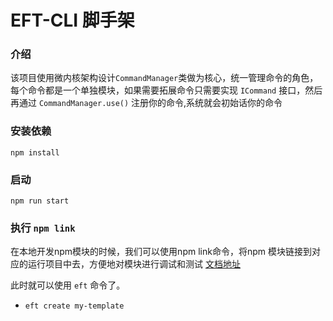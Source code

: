 # EFT-CLI 脚手架

### 介绍

该项目使用微内核架构设计`CommandManager`类做为核心，统一管理命令的角色，每个命令都是一个单独模块，如果需要拓展命令只需要实现 `ICommand` 接口，然后再通过 `CommandManager.use()` 注册你的命令,系统就会初始话你的命令
### 安装依赖

`npm install`

### 启动
`npm run start`

### 执行 `npm link`
在本地开发npm模块的时候，我们可以使用npm link命令，将npm 模块链接到对应的运行项目中去，方便地对模块进行调试和测试
[文档地址](https://docs.npmjs.com/cli/v8/commands/npm-link)


此时就可以使用 `eft` 命令了。

- `eft create my-template`

